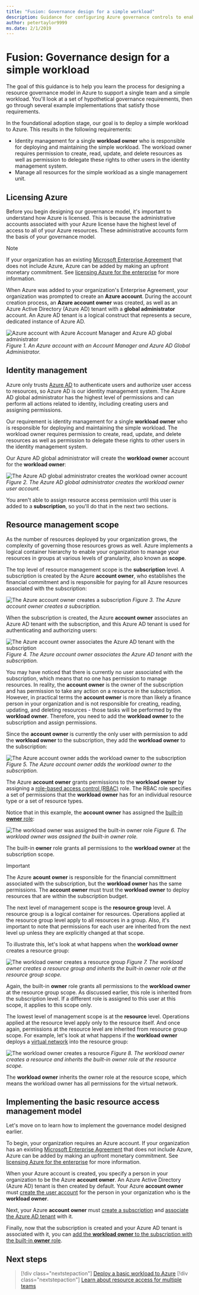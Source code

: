 ```yaml
---
title: "Fusion: Governance design for a simple workload"
description: Guidance for configuring Azure governance controls to enable a user to deploy a simple workload
author: petertaylor9999
ms.date: 2/1/2019
---
```


# Fusion: Governance design for a simple workload

The goal of this guidance is to help you learn the process for designing a resource governance model in Azure to support a single team and a simple workload. You'll look at a set of hypothetical governance requirements, then go through several example implementations that satisfy those requirements.

In the foundational adoption stage, our goal is to deploy a simple workload to Azure. This results in the following requirements:

* Identity management for a single **workload owner** who is responsible for deploying and maintaining the simple workload. The workload owner requires permission to create, read, update, and delete resources as well as permission to delegate these rights to other users in the identity management system.
* Manage all resources for the simple workload as a single management unit.

## Licensing Azure

Before you begin designing our governance model, it's important to understand how Azure is licensed. This is because the administrative accounts associated with your Azure license have the highest level of access to all of your Azure resources. These administrative accounts form the basis of your governance model.  

> [!NOTE]
> If your organization has an existing [Microsoft Enterprise Agreement](https://www.microsoft.com/licensing/licensing-programs/enterprise.aspx) that does not include Azure, Azure can be added by making an upfront monetary commitment. See [licensing Azure for the enterprise](https://azure.microsoft.com/pricing/enterprise-agreement/) for more information.

When Azure was added to your organization's Enterprise Agreement, your organization was prompted to create an **Azure account**. During the account creation process, an **Azure account owner** was created, as well as an Azure Active Directory (Azure AD) tenant with a **global administrator** account. An Azure AD tenant is a logical construct that represents a secure, dedicated instance of Azure AD.

![Azure account with Azure Account Manager and Azure AD global administrator](../../_images/governance-3-0.png)
*Figure 1. An Azure account with an Account Manager and Azure AD Global Administrator.*

## Identity management

Azure only trusts [Azure AD](/azure/active-directory) to authenticate users and authorize user access to resources, so Azure AD is our identity management system. The Azure AD global administrator has the highest level of permissions and can perform all actions related to identity, including creating users and assigning permissions.

Our requirement is identity management for a single **workload owner** who is responsible for deploying and maintaining the simple workload. The workload owner requires permission to create, read, update, and delete resources as well as permission to delegate these rights to other users in the identity management system.

Our Azure AD global administrator will create the **workload owner** account for the **workload owner**:

![The Azure AD global administrator creates the workload owner account](../../_images/governance-1-2.png)
*Figure 2. The Azure AD global administrator creates the workload owner user account.*

You aren't able to assign resource access permission until this user is added to a **subscription**, so you'll do that in the next two sections.

## Resource management scope

As the number of resources deployed by your organization grows, the complexity of governing those resources grows as well. Azure implements a logical container hierarchy to enable your organization to manage your resources in groups at various levels of granularity, also known as **scope**.

The top level of resource management scope is the **subscription** level. A subscription is created by the Azure **account owner**, who establishes the financial commitment and is responsible for paying for all Azure resources associated with the subscription:

![The Azure account owner creates a subscription](../../_images/governance-1-3.png)
*Figure 3. The Azure account owner creates a subscription.*

When the subscription is created, the Azure **account owner** associates an Azure AD tenant with the subscription, and this Azure AD tenant is used for authenticating and authorizing users:

![The Azure account owner associates the Azure AD tenant with the subscription](../../_images/governance-1-4.png)
*Figure 4. The Azure account owner associates the Azure AD tenant with the subscription.*

You may have noticed that there is currently no user associated with the subscription, which means that no one has permission to manage resources. In reality, the **account owner** is the owner of the subscription and has permission to take any action on a resource in the subscription. However, in practical terms the **account owner** is more than likely a finance person in your organization and is not responsible for creating, reading, updating, and deleting resources - those tasks will be performed by the **workload owner**. Therefore, you need to add the **workload owner** to the subscription and assign permissions.

Since the **account owner** is currently the only user with permission to add the **workload owner** to the subscription, they add the **workload owner** to the subscription:

![The Azure account owner adds the **workload owner** to the subscription](../../_images/governance-1-5.png)
*Figure 5. The Azure account owner adds the workload owner to the subscription.*

The Azure **account owner** grants permissions to the **workload owner** by assigning a [role-based access control (RBAC)](/azure/role-based-access-control/) role. The RBAC role specifies a set of permissions that the **workload owner** has for an individual resource type or a set of resource types.

Notice that in this example, the **account owner** has assigned the [built-in **owner** role](/azure/role-based-access-control/built-in-roles#owner):

![The **workload owner** was assigned the built-in owner role](../../_images/governance-1-6.png)
*Figure 6. The workload owner was assigned the built-in owner role.*

The built-in **owner** role grants all permissions to the **workload owner** at the subscription scope.

> [!IMPORTANT]
> The Azure **acount owner** is responsible for the financial committment associated with the subscription, but the **workload owner** has the same permissions. The **account owner** must trust the **workload owner** to deploy resources that are within the subscription budget.

The next level of management scope is the **resource group** level. A resource group is a logical container for resources. Operations applied at the resource group level apply to all resources in a group. Also, it's important to note that permissions for each user are inherited from the next level up unless they are explicitly changed at that scope.

To illustrate this, let's look at what happens when the **workload owner** creates a resource group:

![The **workload owner** creates a resource group](../../_images/governance-1-7.png)
*Figure 7. The workload owner creates a resource group and inherits the built-in owner role at the resource group scope.*

Again, the built-in **owner** role grants all permissions to the **workload owner** at the resource group scope. As discussed earlier, this role is inherited from the subscription level. If a different role is assigned to this user at this scope, it applies to this scope only.

The lowest level of management scope is at the **resource** level. Operations applied at the resource level apply only to the resource itself. And once again, permissions at the resource level are inherited from resource group scope. For example, let's look at what happens if the **workload owner** deploys a [virtual network](/azure/virtual-network/virtual-networks-overview) into the resource group:

![The **workload owner** creates a resource](../../_images/governance-1-8.png)
*Figure 8. The workload owner creates a resource and inherits the built-in owner role at the resource scope.*

The **workload owner** inherits the owner role at the resource scope, which means the workload owner has all permissions for the virtual network.

## Implementing the basic resource access management model

Let's move on to learn how to implement the governance model designed earlier.

To begin, your organization requires an Azure account. If your organization has an existing [Microsoft Enterprise Agreement](https://www.microsoft.com/licensing/licensing-programs/enterprise.aspx) that does not include Azure, Azure can be added by making an upfront monetary commitment. See [licensing Azure for the enterprise](https://azure.microsoft.com/pricing/enterprise-agreement/) for more information.

When your Azure account is created, you specify a person in your organization to be the Azure **account owner**. An Azure Active Directory (Azure AD) tenant is then created by default. Your Azure **account owner** must [create the user account](/azure/active-directory/add-users-azure-active-directory) for the person in your organization who is the **workload owner**.

Next, your Azure **account owner** must [create a subscription](/partner-center/create-a-new-subscription) and [associate the Azure AD tenant](/azure/active-directory/fundamentals/active-directory-how-subscriptions-associated-directory) with it.

Finally, now that the subscription is created and your Azure AD tenant is associated with it, you can [add the **workload owner** to the subscription with the built-in **owner** role](/azure/billing/billing-add-change-azure-subscription-administrator#add-an-rbac-owner-for-a-subscription-in-azure-portal).

## Next steps

> [!div class="nextstepaction"]
> [Deploy a basic workload to Azure](../../infrastructure/basic-workload.md)
> [!div class="nextstepaction"]
> [Learn about resource access for multiple teams](governance-multiple-teams.md)
